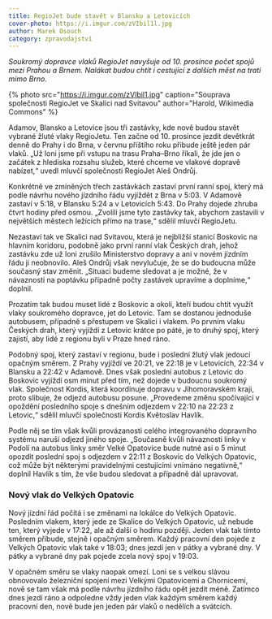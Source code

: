 ```yaml
---
title: RegioJet bude stavět v Blansku a Letovicích
cover-photo: https://i.imgur.com/zVIbil1l.jpg
author: Marek Osouch
category: zpravodajství
---
```


*Soukromý dopravce vlaků RegioJet navyšuje od 10. prosince počet spojů mezi Prahou a Brnem. Nalákat budou chtít i cestující z dalších měst na trati mimo Brno.*

{% photo src="https://i.imgur.com/zVIbil1.jpg" caption="Souprava společnosti RegioJet ve Skalici nad Svitavou" author="Harold, Wikimedia Commons" %}

Adamov, Blansko a Letovice jsou tři zastávky, kde nově budou stavět vybrané žluté vlaky RegioJetu. Ten začne od 10. prosince jezdit devětkrát denně do Prahy i do Brna, v červnu příštího roku přibude ještě jeden pár vlaků. „Už loni jsme při vstupu na trasu Praha–Brno říkali, že jde jen o začátek z hlediska rozsahu služeb, které chceme ve vlakové dopravě nabízet,“ uvedl mluvčí společnosti RegioJet Aleš Ondrůj.

Konkrétně ve zmíněných třech zastávkách zastaví první ranní spoj, který má podle návrhu nového jízdního řádu vyjíždět z Brna v 5:03. V Adamově zastaví v 5:18, v Blansku 5:24 a v Letovicích 5:43. Do Prahy dojede zhruba čtvrt hodiny před osmou. „Zvolili jsme tyto zastávky tak, abychom zastavili v největších městech ležících přímo na trase,“ sdělil mluvčí RegioJetu.

Nezastaví tak ve Skalici nad Svitavou, která je nejbližší stanicí Boskovic na hlavním koridoru, podobně jako první ranní vlak Českých drah, jehož zastávku zde už loni zrušilo Ministerstvo dopravy a ani v novém jízdním řádu ji neobnovilo. Aleš Ondrůj však nevylučuje, že se do budoucna může současný stav změnit. „Situaci budeme sledovat a je možné, že v návaznosti na poptávku případně počty zastávek upravíme a doplníme,“ doplnil.

Prozatím tak budou muset lidé z Boskovic a okolí, kteří budou chtít využít vlaky soukromého dopravce, jet do Letovic. Tam se dostanou jednoduše autobusem, případně s přestupem ve Skalici i vlakem. Po prvním vlaku Českých drah, který vyjíždí z Letovic krátce po páté, je to druhý spoj, který zajistí, aby lidé z regionu byli v Praze hned ráno.

Podobný spoj, který zastaví v regionu, bude i poslední žlutý vlak jedoucí opačným směrem. Z Prahy vyjíždí ve 20:21, ve 22:18 je v Letovicích, 22:34 v Blansku a 22:42 v Adamově. Dnes však poslední autobus z Letovic do Boskovic vyjíždí osm minut před tím, než dojede v budoucnu soukromý vlak. Společnost Kordis, která koordinuje dopravu v Jihomoravském kraji, proto slibuje, že odjezd autobusu posune. „Provedeme změnu spočívající v opoždění posledního spoje s dnešním odjezdem v 22:10 na 22:23 z Letovic,“ sdělil mluvčí společnosti Kordis Květoslav Havlík.

Podle něj se tím však kvůli provázanosti celého integrovaného dopravního systému naruší odjezd jiného spoje. „Současně kvůli návaznosti linky v Podolí na autobus linky směr Velké Opatovice bude nutné asi o 5 minut opozdit poslední spoj s odjezdem v 22:11 z Boskovic do Velkých Opatovic, což může být některými pravidelnými cestujícími vnímáno negativně,“ doplnil Havlík s tím, že vše budou sledovat a případně dál upravovat.

### Nový vlak do Velkých Opatovic

Nový jízdní řád počítá i se změnami na lokálce do Velkých Opatovic. Posledním vlakem, který jede ze Skalice do Velkých Opatovic, už nebude ten, který vyjede v 17:22, ale až další o hodinu později. Jeden vlak tak tímto směrem přibude, stejně i opačným směrem. Každý pracovní den pojede z Velkých Opatovic vlak také v 18:03; dnes jezdí jen v pátky a vybrané dny. V pátky a vybrané dny pak pojede zcela nový spoj v 19:03.

V opačném směru se vlaky naopak omezí. Loni se s velkou slávou obnovovalo železniční spojení mezi Velkými Opatovicemi a Chornicemi, nově se tam však má podle návrhu jízdního řádu opět jezdit méně. Zatímco dnes jezdí ráno a odpoledne vždy jeden vlak každým směrem každý pracovní den, nově bude jen jeden pár vlaků o nedělích a svátcích.